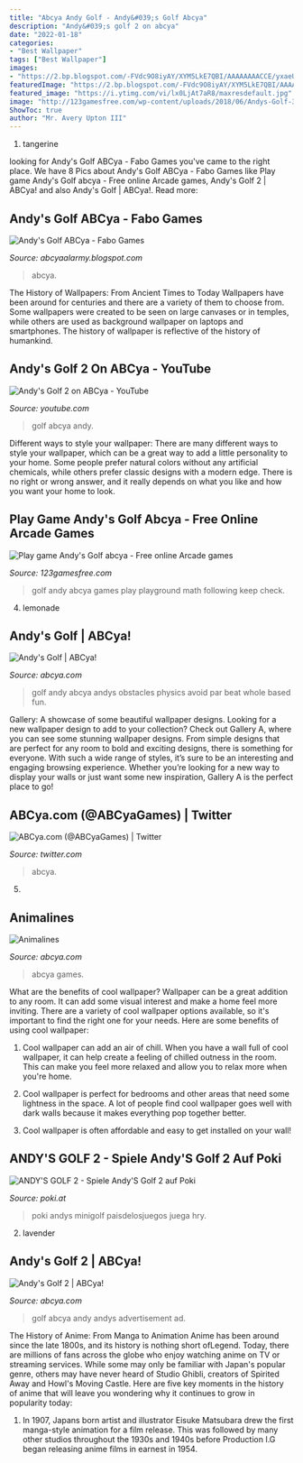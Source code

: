 ```yaml
---
title: "Abcya Andy Golf - Andy&#039;s Golf Abcya"
description: "Andy&#039;s golf 2 on abcya"
date: "2022-01-18"
categories:
- "Best Wallpaper"
tags: ["Best Wallpaper"]
images:
- "https://2.bp.blogspot.com/-FVdc9O8iyAY/XYM5LkE7QBI/AAAAAAAACCE/yxaeUKP53io1AezfleXq7kW6bagi3QyygCLcBGAsYHQ/w560/Screenshot_11.png"
featuredImage: "https://2.bp.blogspot.com/-FVdc9O8iyAY/XYM5LkE7QBI/AAAAAAAACCE/yxaeUKP53io1AezfleXq7kW6bagi3QyygCLcBGAsYHQ/w560/Screenshot_11.png"
featured_image: "https://i.ytimg.com/vi/lx0LjAt7aR8/maxresdefault.jpg"
image: "http://123gamesfree.com/wp-content/uploads/2018/06/Andys-Golf-3.jpg"
ShowToc: true
author: "Mr. Avery Upton III"
---
```



1. tangerine 

	

		
looking for Andy&#039;s Golf ABCya - Fabo Games you've came to the right place. We have 8 Pics about Andy&#039;s Golf ABCya - Fabo Games like Play game Andy&#039;s Golf abcya - Free online Arcade games, Andy&#039;s Golf 2 | ABCya! and also Andy&#039;s Golf | ABCya!. Read more:
		
    
## Andy&#039;s Golf ABCya - Fabo Games

<img loading=lazy src="https://2.bp.blogspot.com/-FVdc9O8iyAY/XYM5LkE7QBI/AAAAAAAACCE/yxaeUKP53io1AezfleXq7kW6bagi3QyygCLcBGAsYHQ/w560/Screenshot_11.png" onerror="this.onerror=null;this.src='https://tse4.mm.bing.net/th?id=OIP.XS1dbbTZyn42cxbCfUEboQHaDo&amp;pid=15.1';" alt="Andy&#039;s Golf ABCya - Fabo Games">

_Source: abcyaalarmy.blogspot.com_

>abcya. 

	

The History of Wallpapers: From Ancient Times to Today
Wallpapers have been around for centuries and there are a variety of them to choose from. Some wallpapers were created to be seen on large canvases or in temples, while others are used as background wallpaper on laptops and smartphones. The history of wallpaper is reflective of the history of humankind.

    
## Andy&#039;s Golf 2 On ABCya - YouTube

<img loading=lazy src="https://i.ytimg.com/vi/lx0LjAt7aR8/maxresdefault.jpg" onerror="this.onerror=null;this.src='https://tse3.mm.bing.net/th?id=OIP.DLcwHy1FslBPMqaEBAdaMQHaEK&amp;pid=15.1';" alt="Andy&#039;s Golf 2 on ABCya - YouTube">

_Source: youtube.com_

>golf abcya andy. 

	

Different ways to style your wallpaper:
There are many different ways to style your wallpaper, which can be a great way to add a little personality to your home. Some people prefer natural colors without any artificial chemicals, while others prefer classic designs with a modern edge. There is no right or wrong answer, and it really depends on what you like and how you want your home to look.

    
## Play Game Andy&#039;s Golf Abcya - Free Online Arcade Games

<img loading=lazy src="http://123gamesfree.com/wp-content/uploads/2018/06/Andys-Golf-3.jpg" onerror="this.onerror=null;this.src='https://tse3.mm.bing.net/th?id=OIP.fyG_n0GIVGywLRvEE-FI7AHaIF&amp;pid=15.1';" alt="Play game Andy&#039;s Golf abcya - Free online Arcade games">

_Source: 123gamesfree.com_

>golf andy abcya games play playground math following keep check. 

	

4. lemonade 

    
## Andy&#039;s Golf | ABCya!

<img loading=lazy src="http://media.abcya.com/assets/screenshots/andys_golf/regular/2.png" onerror="this.onerror=null;this.src='https://tse2.mm.bing.net/th?id=OIP.VRoLidMhq7mK43qS9pR0fwHaJ5&amp;pid=15.1';" alt="Andy&#039;s Golf | ABCya!">

_Source: abcya.com_

>golf andy abcya andys obstacles physics avoid par beat whole based fun. 

	

Gallery: A showcase of some beautiful wallpaper designs.
Looking for a new wallpaper design to add to your collection? Check out Gallery A, where you can see some stunning wallpaper designs. From simple designs that are perfect for any room to bold and exciting designs, there is something for everyone. With such a wide range of styles, it’s sure to be an interesting and engaging browsing experience. Whether you’re looking for a new way to display your walls or just want some new inspiration, Gallery A is the perfect place to go!





	
	
    
## ABCya.com (@ABCyaGames) | Twitter

<img loading=lazy src="https://pbs.twimg.com/media/DEKu8H-XUAQf50I.jpg" onerror="this.onerror=null;this.src='https://tse2.mm.bing.net/th?id=OIP.COGZqAD_GrYInRPN96fVlgHaFj&amp;pid=15.1';" alt="ABCya.com (@ABCyaGames) | Twitter">

_Source: twitter.com_

>abcya. 

	

5.

    
## Animalines

<img loading=lazy src="https://assets.abcya.com/4c66f858-a77b-486f-892d-528761c9f845" onerror="this.onerror=null;this.src='https://tse2.mm.bing.net/th?id=OIP.AWyc55l-Z9tNQgu0yn8kdgAAAA&amp;pid=15.1';" alt="Animalines">

_Source: abcya.com_

>abcya games. 

	

What are the benefits of cool wallpaper?
Wallpaper can be a great addition to any room. It can add some visual interest and make a home feel more inviting. There are a variety of cool wallpaper options available, so it's important to find the right one for your needs. Here are some benefits of using cool wallpaper: 
1. Cool wallpaper can add an air of chill. When you have a wall full of cool wallpaper, it can help create a feeling of chilled outness in the room. This can make you feel more relaxed and allow you to relax more when you're home. 

2. Cool wallpaper is perfect for bedrooms and other areas that need some lightness in the space. A lot of people find cool wallpaper goes well with dark walls because it makes everything pop together better. 

3. Cool wallpaper is often affordable and easy to get installed on your wall!

    
## ANDY&#039;S GOLF 2 - Spiele Andy&#039;S Golf 2 Auf Poki

<img loading=lazy src="https://img.poki.com/cdn-cgi/image/quality=78,width=600,height=600,fit=cover,g=0.5x0.5,f=auto/7a3cf220-b1f4-4b0f-afa4-5bf43534b73f.png" onerror="this.onerror=null;this.src='https://tse2.mm.bing.net/th?id=OIP.q-ZoGnGYK9qZUQfpWsIZEAHaHa&amp;pid=15.1';" alt="ANDY&#039;S GOLF 2 - Spiele Andy&#039;S Golf 2 auf Poki">

_Source: poki.at_

>poki andys minigolf paisdelosjuegos juega hry. 

	

2. lavender 

    
## Andy&#039;s Golf 2 | ABCya!

<img loading=lazy src="http://media.abcya.com/assets/screenshots/andys_golf_2/regular/1.png" onerror="this.onerror=null;this.src='https://tse2.mm.bing.net/th?id=OIP.fF0PSKExeXtPXpZz9uc7DgHaFi&amp;pid=15.1';" alt="Andy&#039;s Golf 2 | ABCya!">

_Source: abcya.com_

>golf abcya andy andys advertisement ad. 

	

The History of Anime: From Manga to Animation
Anime has been around since the late 1800s, and its history is nothing short ofLegend. Today, there are millions of fans across the globe who enjoy watching anime on TV or streaming services. While some may only be familiar with Japan's popular genre, others may have never heard of Studio Ghibli, creators of Spirited Away and Howl's Moving Castle. Here are five key moments in the history of anime that will leave you wondering why it continues to grow in popularity today:
1) In 1907, Japans born artist and illustrator Eisuke Matsubara drew the first manga-style animation for a film release. This was followed by many other studios throughout the 1930s and 1940s before Production I.G began releasing anime films in earnest in 1954.

